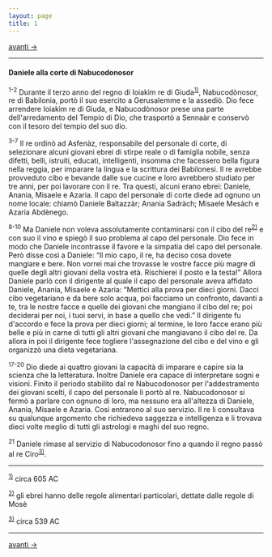 ```yaml
---
layout: page
title: 1
---
```

[avanti ->](da02.html)
 
------------------------------------------------------------------------
#### Daniele alla corte di Nabucodonosor

<sup>1-2</sup> Durante il terzo anno del regno di Ioiakìm re di
Giuda<sup><a href="#fn__1" id="fnt__1" class="fn_top">1)</a></sup>,
Nabucodònosor, re di Babilonia, portò il suo esercito a Gerusalemme e la
assediò. Dio fece arrendere Ioiakìm re di Giuda, e Nabucodònosor prese
una parte dell'arredamento del Tempio di Dio, che trasportò a Sennaàr e
conservò con il tesoro del tempio del suo dio.

<sup>3-7</sup> Il re ordinò ad Asfenàz, responsabile del personale di
corte, di selezionare alcuni giovani ebrei di stirpe reale o di famiglia
nobile, senza difetti, belli, istruiti, educati, intelligenti, insomma
che facessero bella figura nella reggia, per imparare la lingua e la
scrittura dei Babilonesi. Il re avrebbe provveduto cibo e bevande dalle
sue cucine e loro avrebbero studiato per tre anni, per poi lavorare con
il re. Tra questi, alcuni erano ebrei: Daniele, Anania, Misaele e
Azaria. Il capo del personale di corte diede ad ognuno un nome locale:
chiamò Daniele Baltazzàr; Anania Sadràch; Misaele Mesàch e Azaria
Abdènego.

<sup>8-10</sup> Ma Daniele non voleva assolutamente contaminarsi con il
cibo del re<sup><a href="#fn__2" id="fnt__2" class="fn_top">2)</a></sup>
e con suo il vino e spiegò il suo problema al capo del personale. Dio
fece in modo che Daniele incontrasse il favore e la simpatia del capo
del personale. Però disse così a Daniele: “Il mio capo, il re, ha deciso
cosa dovete mangiare e bere. Non vorrei mai che trovasse le vostre facce
più magre di quelle degli altri giovani della vostra età. Rischierei il
posto e la testa!” Allora Daniele parlò con il dirigente al quale il
capo del personale aveva affidato Daniele, Anania, Misaele e Azaria:
“Mettici alla prova per dieci giorni. Dacci cibo vegetariano e da bere
solo acqua, poi facciamo un confronto, davanti a te, tra le nostre facce
e quelle dei giovani che mangiano il cibo del re; poi deciderai per noi,
i tuoi servi, in base a quello che vedi.” Il dirigente fu d'accordo e
fece la prova per dieci giorni; al termine, le loro facce erano più
belle e più in carne di tutti gli altri giovani che mangiavano il cibo
del re. Da allora in poi il dirigente fece togliere l'assegnazione del
cibo e del vino e gli organizzò una dieta vegetariana.

<sup>17-20</sup> Dio diede ai quattro giovani la capacità di imparare e
capire sia la scienza che la letteratura. Inoltre Daniele era capace di
interpretare sogni e visioni. Finito il periodo stabilito dal re
Nabucodonosor per l'addestramento dei giovani scelti, il capo del
personale li portò al re. Nabucodonosor si fermò a parlare con ognuno di
loro, ma nessuno era all'altezza di Daniele, Anania, Misaele e Azaria.
Così entrarono al suo servizio. Il re li consultava su qualunque
argomento che richiedeva saggezza e intelligenza e li trovava dieci
volte meglio di tutti gli astrologi e maghi del suo regno.

<sup>21</sup> Daniele rimase al servizio di Nabucodonosor fino a quando
il regno passò al re
Ciro<sup><a href="#fn__3" id="fnt__3" class="fn_top">3)</a></sup>.

------------------------------------------------------------------------
<sup><a href="#fnt__1" id="fn__1" class="fn_bot">1)</a></sup>
circa 605 AC

<sup><a href="#fnt__2" id="fn__2" class="fn_bot">2)</a></sup>
gli ebrei hanno delle regole alimentari particolari, dettate dalle
regole di Mosè

<sup><a href="#fnt__3" id="fn__3" class="fn_bot">3)</a></sup>
circa 539 AC
 
------------------------------------------------------------------------
[avanti ->](da02.html)
